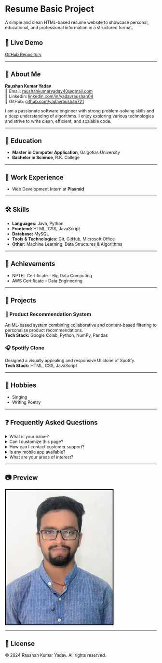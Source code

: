 # Resume Basic Project

A simple and clean HTML-based resume website to showcase personal, educational, and professional information in a structured format.

## 🔗 Live Demo

[GitHub Repository](https://github.com/yadavraushan721/ResumeBasicProject.git)

---

## 👤 About Me

**Raushan Kumar Yadav**  
📧 Email: [raushankumaryadav40@gmail.com](mailto:raushankumaryadav40@gmail.com)  
🔗 LinkedIn: [linkedin.com/in/yadavraushan04](https://www.linkedin.com/in/yadavraushan04)  
🐙 GitHub: [github.com/yadavraushan721](https://github.com/yadavraushan721)

I am a passionate software engineer with strong problem-solving skills and a deep understanding of algorithms. I enjoy exploring various technologies and strive to write clean, efficient, and scalable code.

---

## 🏫 Education

- **Master in Computer Application**, Galgotias University  
- **Bachelor in Science**, R.K. College

---

## 💼 Work Experience

- Web Development Intern at **Plasmid**

---

## 🛠️ Skills

- **Languages:** Java, Python  
- **Frontend:** HTML, CSS, JavaScript  
- **Database:** MySQL  
- **Tools & Technologies:** Git, GitHub, Microsoft Office  
- **Other:** Machine Learning, Data Structures & Algorithms

---

## 🎯 Achievements

- NPTEL Certificate – Big Data Computing  
- AWS Certificate – Data Engineering

---

## 🧠 Projects

### 📌 Product Recommendation System
An ML-based system combining collaborative and content-based filtering to personalize product recommendations.  
**Tech Stack:** Google Colab, Python, NumPy, Pandas

### 🎧 Spotify Clone
Designed a visually appealing and responsive UI clone of Spotify.  
**Tech Stack:** HTML, CSS, JavaScript

---

## 🎨 Hobbies

- Singing  
- Writing Poetry

---

## ❓ Frequently Asked Questions

<details>
  <summary>What is your name?</summary>
  My name is Raushan Kumar Yadav.
</details>

<details>
  <summary>Can I customize this page?</summary>
  No!
</details>

<details>
  <summary>How can I contact customer support?</summary>
  Go to the Help section and click on Customer Support.
</details>

<details>
  <summary>Is any mobile app available?</summary>
  No, currently the service is only available on the website.
</details>

<details>
  <summary>What are your areas of interest?</summary>
  - Web Development  
  - Mobile App Development  
  - Software Development
</details>

---

## 📷 Preview

![Screenshot](image/PIC.jpg)

---

## 📄 License

© 2024 Raushan Kumar Yadav. All rights reserved.
